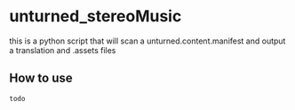 # unturned_stereoMusic

this is a python script that will scan a unturned.content.manifest and output a translation and .assets files 

## How to use

```
todo
```
